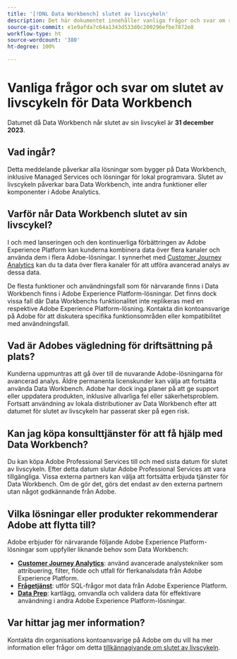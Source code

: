 ```yaml
---
title: '[!DNL Data Workbench] slutet av livscykeln'
description: Det här dokumentet innehåller vanliga frågor och svar om slutet av livscykeln för [!DNL Data Workbench].
source-git-commit: e1e9afda7c64a1343d533d0c200296efbe7872e8
workflow-type: ht
source-wordcount: '380'
ht-degree: 100%

---
```



# Vanliga frågor och svar om slutet av livscykeln för Data Workbench

Datumet då Data Workbench når slutet av sin livscykel är **31 december 2023**.

## Vad ingår?

Detta meddelande påverkar alla lösningar som bygger på Data Workbench, inklusive Managed Services och lösningar för lokal programvara. Slutet av livscykeln påverkar bara Data Workbench, inte andra funktioner eller komponenter i Adobe Analytics.

## Varför når Data Workbench slutet av sin livscykel?

I och med lanseringen och den kontinuerliga förbättringen av Adobe Experience Platform kan kunderna kombinera data över flera kanaler och använda dem i flera Adobe-lösningar. I synnerhet med [Customer Journey Analytics](https://experienceleague.adobe.com/docs/analytics-platform/using/cja-landing.html?lang=sv) kan du ta data över flera kanaler för att utföra avancerad analys av dessa data.

De flesta funktioner och användningsfall som för närvarande finns i Data Workbench finns i Adobe Experience Platform-lösningar. Det finns dock vissa fall där Data Workbenchs funktionalitet inte replikeras med en respektive Adobe Experience Platform-lösning. Kontakta din kontoansvarige på Adobe för att diskutera specifika funktionsområden eller kompatibilitet med användningsfall.

## Vad är Adobes vägledning för driftsättning på plats?

Kunderna uppmuntras att gå över till de nuvarande Adobe-lösningarna för avancerad analys. Äldre permanenta licenskunder kan välja att fortsätta använda Data Workbench. Adobe har dock inga planer på att ge support eller uppdatera produkten, inklusive allvarliga fel eller säkerhetsproblem. Fortsatt användning av lokala distributioner av Data Workbench efter att datumet för slutet av livscykeln har passerat sker på egen risk.

## Kan jag köpa konsulttjänster för att få hjälp med Data Workbench?

Du kan köpa Adobe Professional Services till och med sista datum för slutet av livscykeln. Efter detta datum slutar Adobe Professional Services att vara tillgängliga. Vissa externa partners kan välja att fortsätta erbjuda tjänster för Data Workbench. Om de gör det, görs det endast av den externa partnern utan något godkännande från Adobe.

## Vilka lösningar eller produkter rekommenderar Adobe att flytta till?

Adobe erbjuder för närvarande följande Adobe Experience Platform-lösningar som uppfyller liknande behov som Data Workbench:

* [**Customer Journey Analytics**](https://experienceleague.adobe.com/docs/analytics-platform/using/cja-landing.html?lang=sv): använd avancerade analystekniker som attribuering, filter, flöde och utfall för flerkanalsdata från Adobe Experience Platform.
* [**Frågetjänst**](https://experienceleague.adobe.com/docs/experience-platform/query/home.html?lang=sv): utför SQL-frågor mot data från Adobe Experience Platform.
* [**Data Prep**](https://experienceleague.adobe.com/docs/experience-platform/data-prep/home.html?lang=sv): kartlägg, omvandla och validera data för effektivare användning i andra Adobe Experience Platform-lösningar.

## Var hittar jag mer information?

Kontakta din organisations kontoansvarige på Adobe om du vill ha mer information eller frågor om detta [tillkännagivande om slutet av livscykeln](https://express.adobe.com/page/GSu6oKOD88GAj/).

